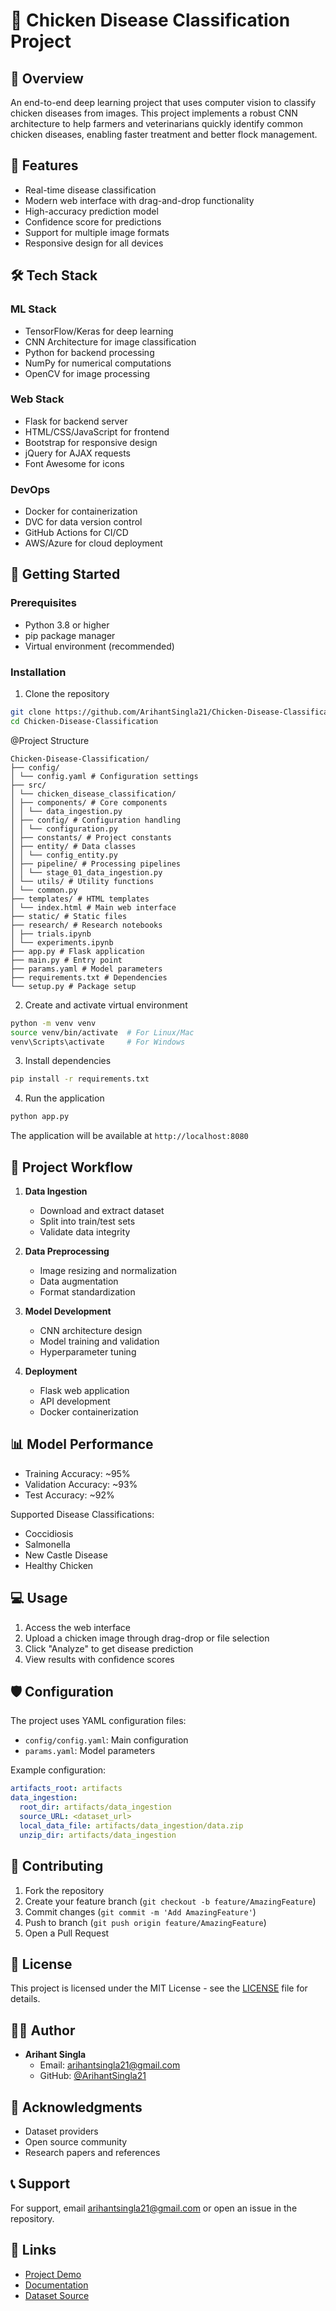 # 🔬 Chicken Disease Classification Project

## 📌 Overview
An end-to-end deep learning project that uses computer vision to classify chicken diseases from images. This project implements a robust CNN architecture to help farmers and veterinarians quickly identify common chicken diseases, enabling faster treatment and better flock management.

## 🎯 Features
- Real-time disease classification
- Modern web interface with drag-and-drop functionality
- High-accuracy prediction model
- Confidence score for predictions
- Support for multiple image formats
- Responsive design for all devices

## 🛠️ Tech Stack
### ML Stack
- TensorFlow/Keras for deep learning
- CNN Architecture for image classification
- Python for backend processing
- NumPy for numerical computations
- OpenCV for image processing

### Web Stack
- Flask for backend server
- HTML/CSS/JavaScript for frontend
- Bootstrap for responsive design
- jQuery for AJAX requests
- Font Awesome for icons

### DevOps
- Docker for containerization
- DVC for data version control
- GitHub Actions for CI/CD
- AWS/Azure for cloud deployment

## 🚀 Getting Started

### Prerequisites
- Python 3.8 or higher
- pip package manager
- Virtual environment (recommended)

### Installation

1. Clone the repository
```bash
git clone https://github.com/ArihantSingla21/Chicken-Disease-Classification.git
cd Chicken-Disease-Classification
```
@Project Structure
```
Chicken-Disease-Classification/
├── config/
│ └── config.yaml # Configuration settings
├── src/
│ └── chicken_disease_classification/
│ ├── components/ # Core components
│ │ └── data_ingestion.py
│ ├── config/ # Configuration handling
│ │ └── configuration.py
│ ├── constants/ # Project constants
│ ├── entity/ # Data classes
│ │ └── config_entity.py
│ ├── pipeline/ # Processing pipelines
│ │ └── stage_01_data_ingestion.py
│ └── utils/ # Utility functions
│ └── common.py
├── templates/ # HTML templates
│ └── index.html # Main web interface
├── static/ # Static files
├── research/ # Research notebooks
│ ├── trials.ipynb
│ └── experiments.ipynb
├── app.py # Flask application
├── main.py # Entry point
├── params.yaml # Model parameters
├── requirements.txt # Dependencies
└── setup.py # Package setup
```
2. Create and activate virtual environment
```bash
python -m venv venv
source venv/bin/activate  # For Linux/Mac
venv\Scripts\activate     # For Windows
```

3. Install dependencies
```bash
pip install -r requirements.txt
```

4. Run the application
```bash
python app.py
```

The application will be available at `http://localhost:8080`

## 🔄 Project Workflow

1. **Data Ingestion**
   - Download and extract dataset
   - Split into train/test sets
   - Validate data integrity

2. **Data Preprocessing**
   - Image resizing and normalization
   - Data augmentation
   - Format standardization

3. **Model Development**
   - CNN architecture design
   - Model training and validation
   - Hyperparameter tuning

4. **Deployment**
   - Flask web application
   - API development
   - Docker containerization

## 📊 Model Performance

- Training Accuracy: ~95%
- Validation Accuracy: ~93%
- Test Accuracy: ~92%

Supported Disease Classifications:
- Coccidiosis
- Salmonella
- New Castle Disease
- Healthy Chicken

## 💻 Usage

1. Access the web interface
2. Upload a chicken image through drag-drop or file selection
3. Click "Analyze" to get disease prediction
4. View results with confidence scores

## 🛡️ Configuration

The project uses YAML configuration files:
- `config/config.yaml`: Main configuration
- `params.yaml`: Model parameters

Example configuration:
```yaml
artifacts_root: artifacts
data_ingestion:
  root_dir: artifacts/data_ingestion
  source_URL: <dataset_url>
  local_data_file: artifacts/data_ingestion/data.zip
  unzip_dir: artifacts/data_ingestion
```

## 🤝 Contributing

1. Fork the repository
2. Create your feature branch (`git checkout -b feature/AmazingFeature`)
3. Commit changes (`git commit -m 'Add AmazingFeature'`)
4. Push to branch (`git push origin feature/AmazingFeature`)
5. Open a Pull Request

## 📝 License
This project is licensed under the MIT License - see the [LICENSE](LICENSE) file for details.

## 👨‍💻 Author
- **Arihant Singla**
  - Email: arihantsingla21@gmail.com
  - GitHub: [@ArihantSingla21](https://github.com/ArihantSingla21)

## 🙏 Acknowledgments
- Dataset providers
- Open source community
- Research papers and references

## 📞 Support
For support, email arihantsingla21@gmail.com or open an issue in the repository.

## 🔗 Links
- [Project Demo](https://your-demo-link)
- [Documentation](https://your-docs-link)
- [Dataset Source](https://your-dataset-link)
